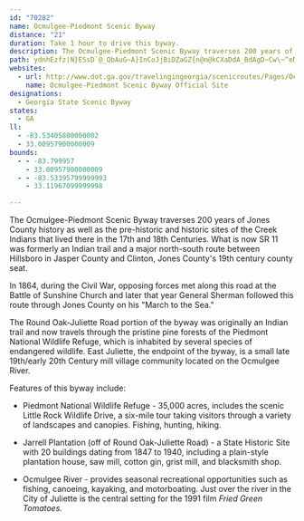 ```yaml
---
id: "70282"
name: Ocmulgee-Piedmont Scenic Byway
distance: "21"
duration: Take 1 hour to drive this byway.
description: The Ocmulgee-Piedmont Scenic Byway traverses 200 years of Jones County history as well as the pre-historic and historic sites of the Creek Indians that lived there in the 17th and 18th centuries.
path: ydnhEzfz|N}ESsD`@_QbAuG~A}InCoJjBiDZaGZ{n@n@kCXaDdA_BdAgD~Cw\~^eNnNcCxCgDrFsDtHyDhGo^v^sErCsTzFqJdEuPtKyB`BaCbCoBnDwEbOoB~GuCfJaV|w@YxETnFjC`SlAhEv@tApP|SbCvFXdDUv^RhI~@zRNnIIxAu@jFi@rCi@xAgAnB{AhAqFtCoDzAgHbEmDzAsBj@s@FwEE{NY{M?qEr@cHxB}FvB}@LsBJeCQ}PsDuBQwCBkIxAyBp@_CfBcBlBqKzPsDfE{AfAqAl@qEpA}EAmd@kAiFd@uLfEoBRiB@ya@mDyQ_CsC?uBt@yBnBkY`k@kC|CyBxAwKnFhD`GvB`I|BrKhBlFrCnJx@lF~@tCfHdHrCzHvBnJTvFhBdXd@zJEjAe@nDwCjJoCvH_@jBMr@BfEf@~BlAdCbCtC~KzKlIxFzG~C`At@Vb@n@dBb@nEJ`FUtEChCTfBVp@xOhPbF`IlHbTlEbL|CdGlLjTxAdDb@zELfIF|`@H|GbA`KX`JbAfGTlCYfDiB`KO|CDzDb@tHrDbPn@vBX~EErAgAtFaArEsAdEwAnC}IlLs@rAu@tBYvAw@bGMjCCpBx@dPEvAm@zDuD`Ow@rDKjBDrB^|CbIxRzEnKj@fBj@jCZtCJlJQ`IcBzNSxDNfB~@dDfBnErAdCbFtHlEpEr@lBhAbSNtFCd@m@`Cq@vAsAlAiDxBgBrCeArCmAfOeApRi@xCsA~D_BtBqC~F}GrXmDnMuB|DcBlB_TdT}K`JkD|E{AzCkBlFaGj]K~B?nFn@jEz@tB|ApClCnHbAjDn@hETfDj@fFvCv\
websites:
  - url: http://www.dot.ga.gov/travelingingeorgia/scenicroutes/Pages/OcmulgeePiedmont.aspx
    name: Ocmulgee-Piedmont Scenic Byway Official Site
designations:
  - Georgia State Scenic Byway
states:
  - GA
ll:
  - -83.53405800000002
  - 33.00957900000009
bounds:
  - - -83.799957
    - 33.00957900000009
  - - -83.53395799999993
    - 33.11967099999998

---
```


The Ocmulgee-Piedmont Scenic Byway traverses 200 years of Jones County history as well as the pre-historic and historic sites of the Creek Indians that lived there in the 17th and 18th Centuries. What is now SR 11 was formerly an Indian trail and a major north-south route between Hillsboro in Jasper County and Clinton, Jones County's 19th century county seat.

In 1864, during the Civil War, opposing forces met along this road at the Battle of Sunshine Church and later that year General Sherman followed this route through Jones County on his "March to the Sea."

The Round Oak-Juliette Road portion of the byway was originally an Indian trail and now travels through the pristine pine forests of the Piedmont National Wildlife Refuge, which is inhabited by several species of endangered wildlife. East Juliette, the endpoint of the byway, is a small late 19th/early 20th Century mill village community located on the Ocmulgee River.

Features of this byway include:

* Piedmont National Wildlife Refuge - 35,000 acres, includes the scenic Little Rock Wildlife Drive, a six-mile tour taking visitors through a variety of landscapes and canopies. Fishing, hunting, hiking.

* Jarrell Plantation (off of Round Oak-Juliette Road) - a State Historic Site with 20 buildings dating from 1847 to 1940, including a plain-style plantation house, saw mill, cotton gin, grist mill, and blacksmith shop.

* Ocmulgee River - provides seasonal recreational opportunities such as fishing, canoeing, kayaking, and motorboating. Just over the river in the City of Juliette is the central setting for the 1991 film _Fried Green Tomatoes._
